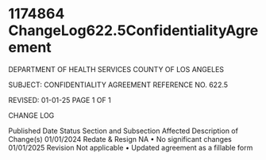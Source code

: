 # 1174864 ChangeLog622.5ConfidentialityAgreement

DEPARTMENT OF HEALTH SERVICES 
COUNTY OF LOS ANGELES 
  
SUBJECT: CONFIDENTIALITY AGREEMENT REFERENCE NO. 622.5 
  
 
 
 
REVISED: 01-01-25 PAGE 1 OF 1  
 
CHANGE LOG 
 
Published 
Date 
Status Section and 
Subsection Affected 
Description of Change(s) 
01/01/2024 Redate & 
Resign 
NA 
• No significant changes 
01/01/2025 Revision Not applicable 
• Updated agreement as a fillable 
form

